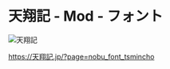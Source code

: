# 天翔記 - Mod - フォント

![天翔記](https://img.shields.io/badge/天翔記-with_PK-6479ff.svg)

https://天翔記.jp/?page=nobu_font_tsmincho
